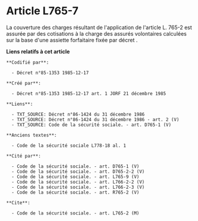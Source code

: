 # Article L765-7

La couverture des charges résultant de l'application de l'article L. 765-2 est assurée par des cotisations à la charge des
assurés volontaires calculées sur la base d'une assiette forfaitaire fixée par décret   .

**Liens relatifs à cet article**

	**Codifié par**:

	  - Décret n°85-1353 1985-12-17

	**Créé par**:

	  - Décret n°85-1353 1985-12-17 art. 1 JORF 21 décembre 1985

	**Liens**:

	  - TXT_SOURCE: Décret n°86-1424 du 31 décembre 1986
	  - TXT_SOURCE: Décret n°86-1424 du 31 décembre 1986 - art. 2 (V)
	  - TXT_SOURCE: Code de la sécurité sociale. - art. D765-1 (V)

	**Anciens textes**:

	  - Code de la sécurité sociale L778-18 al. 1

	**Cité par**:

	  - Code de la sécurité sociale. - art. D765-1 (V)
	  - Code de la sécurité sociale. - art. D765-2-2 (V)
	  - Code de la sécurité sociale. - art. L765-9 (V)
	  - Code de la sécurité sociale. - art. L766-2-2 (V)
	  - Code de la sécurité sociale. - art. L766-2-3 (V)
	  - Code de la sécurité sociale. - art. R765-2 (V)

	**Cite**:

	  - Code de la sécurité sociale. - art. L765-2 (M)
